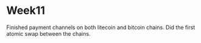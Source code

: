 # Week11

Finished payment channels on both litecoin and bitcoin chains. Did the first atomic swap between the chains.
